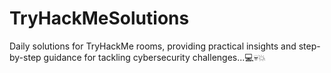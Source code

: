 # TryHackMeSolutions
Daily solutions for TryHackMe rooms, providing practical insights and step-by-step guidance for tackling cybersecurity challenges...💻💀💥
